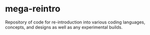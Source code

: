 # mega-reintro
Repository of code for re-introduction into various coding languages, concepts, and designs as well as any experimental builds.

